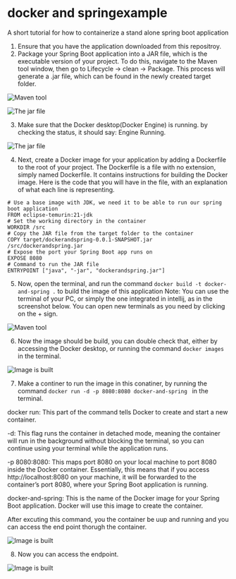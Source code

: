 # docker and springexample
A short tutorial for how to containerize a stand alone spring boot application 

1. Ensure that you have the application downloaded from this repositroy. 
2. Package your Spring Boot application into a JAR file, which is the executable version of your project. To do this, navigate to the Maven tool window, then go to Lifecycle → clean → Package. This process will generate a .jar file, which can be found in the newly created target folder.

![Maven tool](https://i.ibb.co/N2J54pj/Screenshot-2024-10-04-210239.png)

![The jar file](https://i.ibb.co/njj468x/Screenshot-2024-10-04-210322.png)

3. Make sure that the Docker desktop(Docker Engine) is running. by checking the status, it should say: Engine Running.

![The jar file](https://i.ibb.co/FqhCDcj/Screenshot-2024-10-04-213032.png)

4. Next, create a Docker image for your application by adding a Dockerfile to the root of your project. The Dockerfile is a file with no extension, simply named Dockerfile. It contains instructions for building the Docker image. Here is the code that you will have in the file, with an explanation of what each line is representing. 
```
# Use a base image with JDK, we need it to be able to run our spring boot application
FROM eclipse-temurin:21-jdk
# Set the working directory in the container
WORKDIR /src
# Copy the JAR file from the target folder to the container
COPY target/dockerandspring-0.0.1-SNAPSHOT.jar /src/dockerandspring.jar
# Expose the port your Spring Boot app runs on
EXPOSE 8080
# Command to run the JAR file
ENTRYPOINT ["java", "-jar", "dockerandspring.jar"]
```
5. Now, open the terminal, and run the command ``` docker build -t docker-and-spring . ``` to build the image of this application
Note:
You can use the terminal of your PC, or simply the one integrated in intellij, as in the screenshot below. You can open new terminals as you need by clicking on the + sign.  

![Maven tool](https://i.ibb.co/DwDnRrn/Screenshot-2024-10-04-210520.png)

6. Now the image should be build, you can double check that, either by accessing the Docker desktop, or running the command ``` docker images ``` in the terminal. 

![Image is built](https://i.ibb.co/yp9ydCD/Screenshot-2024-10-04-210624.png)

7. Make a continer to run the image in this conatiner, by running the command ``` docker run -d -p 8080:8080 docker-and-spring  ``` in the terminal.
   
  docker run: This part of the command tells Docker to create and start a new container.

  -d: This flag runs the container in detached mode, meaning the container will run in the background without blocking the terminal, so you can continue using your terminal while the application runs.

  -p 8080:8080: This maps port 8080 on your local machine to port 8080 inside the Docker container. Essentially, this means that if you access http://localhost:8080 on your machine, it will be forwarded to the     container’s port 8080, where your Spring Boot application is running.

  docker-and-spring: This is the name of the Docker image for your Spring Boot application. Docker will use this image to create the container.

  After excuting this command, you the container be uup and running and you can access the end point thorugh the container.
  
![Image is built](https://i.ibb.co/JFJYyTm/Screenshot-2024-10-04-211007.png)

8. Now you can access the endpoint.

![Image is built](https://i.ibb.co/55RRGtc/Screenshot-2024-10-04-211041.png)

